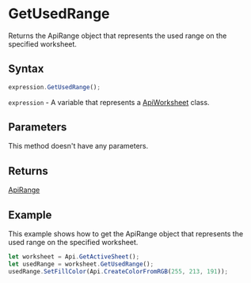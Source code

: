 # GetUsedRange

Returns the ApiRange object that represents the used range on the specified worksheet.

## Syntax

```javascript
expression.GetUsedRange();
```

`expression` - A variable that represents a [ApiWorksheet](../ApiWorksheet.md) class.

## Parameters

This method doesn't have any parameters.

## Returns

[ApiRange](../../ApiRange/ApiRange.md)

## Example

This example shows how to get the ApiRange object that represents the used range on the specified worksheet.

```javascript editor-
let worksheet = Api.GetActiveSheet();
let usedRange = worksheet.GetUsedRange();
usedRange.SetFillColor(Api.CreateColorFromRGB(255, 213, 191));
```
